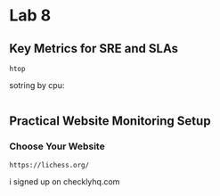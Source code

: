 # Lab 8

## Key Metrics for SRE and SLAs

```
htop
```

sotring by cpu:

```

```

## Practical Website Monitoring Setup

### Choose Your Website

```
https://lichess.org/
```

i signed up on checklyhq.com
